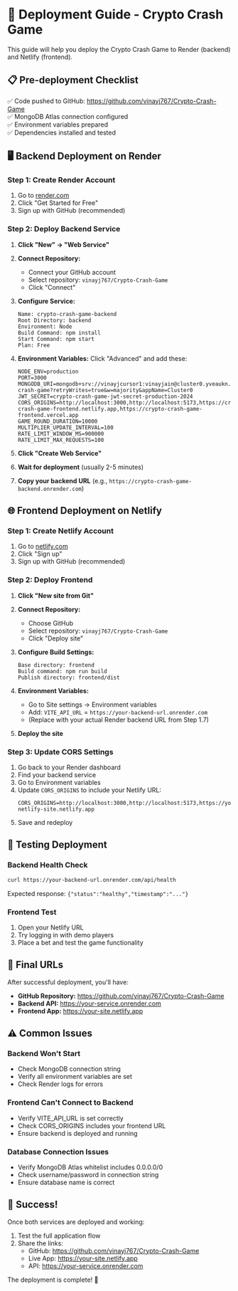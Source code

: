 # 🚀 Deployment Guide - Crypto Crash Game

This guide will help you deploy the Crypto Crash Game to Render (backend) and Netlify (frontend).

## 📋 Pre-deployment Checklist

✅ Code pushed to GitHub: https://github.com/vinayj767/Crypto-Crash-Game  
✅ MongoDB Atlas connection configured  
✅ Environment variables prepared  
✅ Dependencies installed and tested  

## 🖥️ Backend Deployment on Render

### Step 1: Create Render Account
1. Go to [render.com](https://render.com)
2. Click "Get Started for Free"
3. Sign up with GitHub (recommended)

### Step 2: Deploy Backend Service
1. **Click "New" → "Web Service"**
2. **Connect Repository:**
   - Connect your GitHub account
   - Select repository: `vinayj767/Crypto-Crash-Game`
   - Click "Connect"

3. **Configure Service:**
   ```
   Name: crypto-crash-game-backend
   Root Directory: backend
   Environment: Node
   Build Command: npm install
   Start Command: npm start
   Plan: Free
   ```

4. **Environment Variables:** Click "Advanced" and add these:
   ```
   NODE_ENV=production
   PORT=3000
   MONGODB_URI=mongodb+srv://vinayjcursor1:vinayjain@cluster0.yveaukn.mongodb.net/crypto-crash-game?retryWrites=true&w=majority&appName=Cluster0
   JWT_SECRET=crypto-crash-game-jwt-secret-production-2024
   CORS_ORIGINS=http://localhost:3000,http://localhost:5173,https://crypto-crash-game-frontend.netlify.app,https://crypto-crash-game-frontend.vercel.app
   GAME_ROUND_DURATION=10000
   MULTIPLIER_UPDATE_INTERVAL=100
   RATE_LIMIT_WINDOW_MS=900000
   RATE_LIMIT_MAX_REQUESTS=100
   ```

5. **Click "Create Web Service"**
6. **Wait for deployment** (usually 2-5 minutes)
7. **Copy your backend URL** (e.g., `https://crypto-crash-game-backend.onrender.com`)

## 🌐 Frontend Deployment on Netlify

### Step 1: Create Netlify Account
1. Go to [netlify.com](https://netlify.com)
2. Click "Sign up"
3. Sign up with GitHub (recommended)

### Step 2: Deploy Frontend
1. **Click "New site from Git"**
2. **Connect Repository:**
   - Choose GitHub
   - Select repository: `vinayj767/Crypto-Crash-Game`
   - Click "Deploy site"

3. **Configure Build Settings:**
   ```
   Base directory: frontend
   Build command: npm run build
   Publish directory: frontend/dist
   ```

4. **Environment Variables:**
   - Go to Site settings → Environment variables
   - Add: `VITE_API_URL` = `https://your-backend-url.onrender.com`
   - (Replace with your actual Render backend URL from Step 1.7)

5. **Deploy the site**

### Step 3: Update CORS Settings
1. Go back to your Render dashboard
2. Find your backend service
3. Go to Environment variables
4. Update `CORS_ORIGINS` to include your Netlify URL:
   ```
   CORS_ORIGINS=http://localhost:3000,http://localhost:5173,https://your-netlify-site.netlify.app
   ```
5. Save and redeploy

## 🧪 Testing Deployment

### Backend Health Check
```bash
curl https://your-backend-url.onrender.com/api/health
```
Expected response: `{"status":"healthy","timestamp":"..."}`

### Frontend Test
1. Open your Netlify URL
2. Try logging in with demo players
3. Place a bet and test the game functionality

## 🔗 Final URLs

After successful deployment, you'll have:
- **GitHub Repository:** https://github.com/vinayj767/Crypto-Crash-Game
- **Backend API:** https://your-service.onrender.com
- **Frontend App:** https://your-site.netlify.app

## ⚠️ Common Issues

### Backend Won't Start
- Check MongoDB connection string
- Verify all environment variables are set
- Check Render logs for errors

### Frontend Can't Connect to Backend
- Verify VITE_API_URL is set correctly
- Check CORS_ORIGINS includes your frontend URL
- Ensure backend is deployed and running

### Database Connection Issues
- Verify MongoDB Atlas whitelist includes 0.0.0.0/0
- Check username/password in connection string
- Ensure database name is correct

## 🎉 Success!

Once both services are deployed and working:
1. Test the full application flow
2. Share the links:
   - GitHub: https://github.com/vinayj767/Crypto-Crash-Game
   - Live App: https://your-site.netlify.app
   - API: https://your-service.onrender.com

The deployment is complete! 🚀
